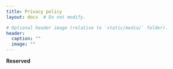 ```yaml
---
title: Privacy policy
layout: docs  # Do not modify.

# Optional header image (relative to `static/media/` folder).
header:
  caption: ""
  image: ""
---
```



**Reserved**
